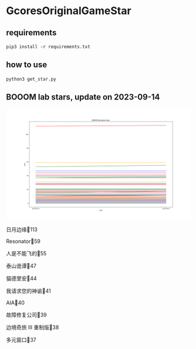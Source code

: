 # GcoresOriginalGameStar

## requirements
```
pip3 install -r requirements.txt

```

## how to use
```
python3 get_star.py

```

## BOOOM lab stars, update on 2023-09-14 
<div align='center'>
<img src=./stars.png alt='BOOOM lab stars' style='width:1000px;height:auto;'>
</div>

日月边缘🌟113

Resonator🌟59

人是不能飞的🌟55

泰山诡谭🌟47

猫德里安🌟44

我请求您的神谕🌟41

AIA🌟40

故障修复公司🌟39

边境奇旅 III 重制版🌟38

多元窗口🌟37

